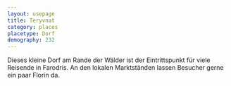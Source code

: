 ```yaml
---
layout: usepage
title: Teryvnat
category: places
placetype: Dorf
demography: 232
---
```


Dieses kleine Dorf am Rande der Wälder ist der Eintrittspunkt für viele Reisende in Farodris. An den lokalen
Marktständen lassen Besucher gerne ein paar Florin da.